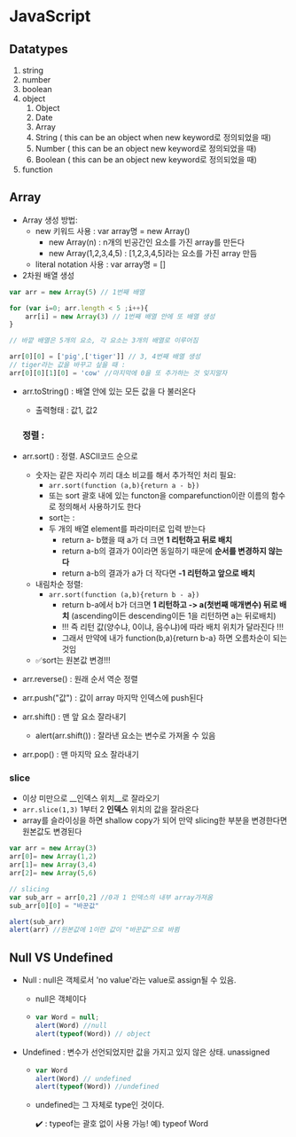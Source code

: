 # JavaScript

## Datatypes

1. string
2. number
3. boolean
4. object
   1. Object
   2. Date
   3. Array
   4. String ( this can be an object when new keyword로 정의되었을 때)
   5. Number  ( this can be an object new keyword로 정의되었을 때)
   6. Boolean  ( this can be an object new keyword로 정의되었을 때)
5. function

## Array

- Array 생성 방법:
  - new 키워드 사용 : var array명 = new Array()
    - new Array(n) : n개의 빈공간인 요소를 가진 array를 만든다
    - new Array(1,2,3,4,5) : [1,2,3,4,5]라는 요소를 가진 array 만듬
  - literal notation 사용 : var array명 = []
- 2차원 배열 생성

```javascript
var arr = new Array(5) // 1번째 배열

for (var i=0; arr.length < 5 ;i++){
	arr[i] = new Array(3) // 1번째 배열 안에 또 배열 생성
}

// 바깥 배열은 5개의 요소, 각 요소는 3개의 배열로 이루어짐

arr[0][0] = ['pig',['tiger']] // 3, 4번째 배열 생성
// tiger라는 값을 바꾸고 싶을 때 :
arr[0][0][1][0] = 'cow' //마지막에 0을 또 추가하는 것 잊지말자
```

- arr.toString() : 배열 안에 있는 모든 값을 다 불러온다 

  - 출력형태 :  값1, 값2

  ### 정렬 :

- arr.sort() : 정렬. ASCII코드 순으로 

  - 숫자는 같은 자리수 끼리 대소 비교를 해서 추가적인 처리 필요:
    - `arr.sort(function (a,b){return a - b})`
    - 또는 sort 괄호 내에 있는 functon을 comparefunction이란 이름의 함수로 정의해서 사용하기도 한다
    - sort는 :
    - 두 개의 배열 element를 파라미터로 입력 받는다
      - return a- b했을 때 a가 더 크면 __1 리턴하고 뒤로 배치__
      - return a-b의 결과가 0이라면 동일하기 때문에 __순서를 변경하지 않는다__
      - return a-b의 결과가 a가 더 작다면 __-1 리턴하고 앞으로 배치__
  - 내림차순 정렬:
    - `arr.sort(function (a,b){return b - a})`
      - return b-a에서 b가 더크면 __1 리턴하고 -> a(첫번째 매개변수) 뒤로 배치__ (ascending이든 descending이든 1을 리턴하면 a는 뒤로배치)
      - !!! 즉 리턴 값(양수냐, 0이냐, 음수냐)에 따라 배치 위치가 달라진다 !!!
      - 그래서 만약에 내가 function(b,a){return b-a} 하면 오름차순이 되는 것임
  - :white_check_mark:sort는 원본값 변경!!!

- arr.reverse() : 원래 순서 역순 정렬



-  arr.push("값") : 값이 array 마지막 인덱스에 push된다
-  arr.shift() : 맨 앞 요소 잘라내기
   -  alert(arr.shift()) : 잘라낸 요소는 변수로 가져올 수 있음
-  arr.pop() : 맨 마지막 요소 잘라내기



### slice

- 이상 미만으로 __인덱스 위치__로 잘라오기
- `arr.slice(1,3)` 1부터 2 __인덱스__ 위치의 값을 잘라온다
- array를 슬라이싱을 하면 shallow copy가 되어 만약 slicing한 부분을 변경한다면 원본값도 변경된다

```javascript
var arr = new Array(3)
arr[0]= new Array(1,2)
arr[1]= new Array(3,4)
arr[2]= new Array(5,6)

// slicing
var sub_arr = arr[0,2] //0과 1 인덱스의 내부 array가져옴
sub_arr[0][0] = "바꾼값"

alert(sub_arr)
alert(arr) //원본값에 1이란 값이 "바꾼값"으로 바뀜
```



## Null VS Undefined

- Null : null은 객체로서 'no value'라는 value로 assign될 수 있음.

  - null은 객체이다

  - ```javascript
    var Word = null;
    alert(Word) //null
    alert(typeof(Word)) // object
    ```

    

- Undefined : 변수가 선언되었지만 값을 가지고 있지 않은 상태. unassigned

  - ```javascript
    var Word
    alert(Word) // undefined
    alert(typeof(Word)) //undefined
    ```

  - undefined는 그 자체로 type인 것이다.

    :heavy_check_mark: : typeof는 괄호 없이 사용 가능! 예) typeof Word

